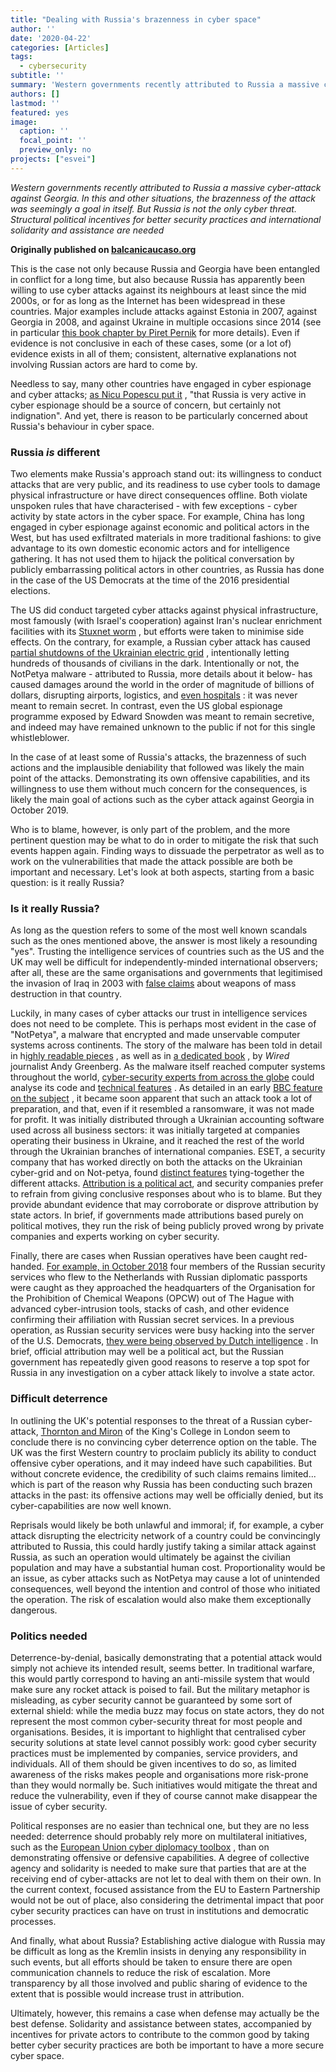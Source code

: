 ```yaml
---
title: "Dealing with Russia's brazenness in cyber space"
author: ''
date: '2020-04-22'
categories: [Articles]
tags:
  - cybersecurity
subtitle: ''
summary: 'Western governments recently attributed to Russia a massive cyber-attack against Georgia. In this and other situations, the brazenness of the attack was seemingly a goal in itself. But Russia is not the only cyber threat. Structural political incentives for better security practices and international solidarity and assistance are needed'
authors: []
lastmod: ''
featured: yes
image:
  caption: ''
  focal_point: ''
  preview_only: no
projects: ["esvei"]
---
```


*Western governments recently attributed to Russia a massive cyber-attack against Georgia. In this and other situations, the brazenness of the attack was seemingly a goal in itself. But Russia is not the only cyber threat. Structural political incentives for better security practices and international solidarity and assistance are needed*

**Originally published on [balcanicaucaso.org](https://www.balcanicaucaso.org/eng/Areas/Russia/Dealing-with-Russia-s-brazenness-in-cyber-space-201208)**

This is the case not only because Russia and Georgia have been entangled in conflict for a long time, but also because Russia has apparently been willing to use cyber attacks against its neighbours at least since the mid 2000s, or for as long as the Internet has been widespread in these countries. Major examples include attacks against Estonia in 2007, against Georgia in 2008, and against Ukraine in multiple occasions since 2014 (see in particular [this book chapter by Piret Pernik](https://www.iss.europa.eu/sites/default/files/EUISSFiles/CP_148.pdf "Link a this book chapter by Piret Pernik") for more details). Even if evidence is not conclusive in each of these cases, some (or a lot of) evidence exists in all of them; consistent, alternative explanations not involving Russian actors are hard to come by.

Needless to say, many other countries have engaged in cyber espionage and cyber attacks; [as Nicu Popescu put it](https://www.ecfr.eu/amp-article/commentary_russian_cyber_sins_and_storms "Link a as Nicu Popescu put it") , "that Russia is very active in cyber espionage should be a source of concern, but certainly not indignation". And yet, there is reason to be particularly concerned about Russia's behaviour in cyber space.

### Russia *is* different

Two elements make Russia's approach stand out: its willingness to conduct attacks that are very public, and its readiness to use cyber tools to damage physical infrastructure or have direct consequences offline. Both violate unspoken rules that have characterised - with few exceptions - cyber activity by state actors in the cyber space. For example, China has long engaged in cyber espionage against economic and political actors in the West, but has used exfiltrated materials in more traditional fashions: to give advantage to its own domestic economic actors and for intelligence gathering. It has not used them to hijack the political conversation by publicly embarrassing political actors in other countries, as Russia has done in the case of the US Democrats at the time of the 2016 presidential elections.

The US did conduct targeted cyber attacks against physical infrastructure, most famously (with Israel's cooperation) against Iran's nuclear enrichment facilities with its [Stuxnet worm](https://en.wikipedia.org/wiki/Stuxnet "Link a Stuxnet worm") , but efforts were taken to minimise side effects. On the contrary, for example, a Russian cyber attack has caused [partial shutdowns of the Ukrainian electric grid](https://en.wikipedia.org/wiki/December_2015_Ukraine_power_grid_cyberattack "Link a partial shutdowns of the Ukrainian electric grid") , intentionally letting hundreds of thousands of civilians in the dark. Intentionally or not, the NotPetya malware - attributed to Russia, more details about it below- has caused damages around the world in the order of magnitude of billions of dollars, disrupting airports, logistics, and [even hospitals](https://slate.com/technology/2019/11/sandworm-andy-greenberg-excerpt-notpetya-hospitals.html "Link a even hospitals") : it was never meant to remain secret. In contrast, even the US global espionage programme exposed by Edward Snowden was meant to remain secretive, and indeed may have remained unknown to the public if not for this single whistleblower.

In the case of at least some of Russia's attacks, the brazenness of such actions and the implausible deniability that followed was likely the main point of the attacks. Demonstrating its own offensive capabilities, and its willingness to use them without much concern for the consequences, is likely the main goal of actions such as the cyber attack against Georgia in October 2019.

Who is to blame, however, is only part of the problem, and the more pertinent question may be what to do in order to mitigate the risk that such events happen again. Finding ways to dissuade the perpetrator as well as to work on the vulnerabilities that made the attack possible are both be important and necessary. Let's look at both aspects, starting from a basic question: is it really Russia?

### Is it really Russia?

As long as the question refers to some of the most well known scandals such as the ones mentioned above, the answer is most likely a resounding "yes". Trusting the intelligence services of countries such as the US and the UK may well be difficult for independently-minded international observers; after all, these are the same organisations and governments that legitimised the invasion of Iraq in 2003 with [false claims](https://www.theguardian.com/world/2004/oct/07/usa.iraq1 "Link a false claims") about weapons of mass destruction in that country.

Luckily, in many cases of cyber attacks our trust in intelligence services does not need to be complete. This is perhaps most evident in the case of "NotPetya", a malware that encrypted and made unservable computer systems across continents. The story of the malware has been told in detail in h[ighly readable pieces](https://www.wired.com/story/notpetya-cyberattack-ukraine-russia-code-crashed-the-world/ "Link a ighly readable pieces") , as well as in [a dedicated book](https://www.penguinrandomhouse.combooks/597684/sandworm-by-andy-greenberg/ "Link a a dedicated book") , by *Wired* journalist Andy Greenberg. As the malware itself reached computer systems throughout the world, [cyber-security experts from across the globe](https://www.theguardian.com/technology/2017/jun/28/notpetya-ransomware-attack-ukraine-russia "Link a cyber-security experts from across the globe") could analyse its code and [technical features](https://www.crowdstrike.com/blog/petrwrap-ransomware-technical-analysis-triple-threat-file-encryption-mft-encryption-credential-theft/ "Link a technical features") . As detailed in an early [BBC feature on the subject](https://www.bbc.com/future/article/20170704-the-day-a-mysterious-cyber-attack-crippled-ukraine "Link a BBC feature on the subject") , it became soon apparent that such an attack took a lot of preparation, and that, even if it resembled a ransomware, it was not made for profit. It was initially distributed through a Ukrainian accounting software used across all business sectors: it was initially targeted at companies operating their business in Ukraine, and it reached the rest of the world through the Ukrainian branches of international companies. ESET, a security company that has worked directly on both the attacks on the Ukrainian cyber-grid and on Not-petya, found [distinct features](https://www.welivesecurity.com/2018/10/11/new-telebots-backdoor-linking-industroyer-notpetya/ "Link a distinct features") tying-together the different attacks. [Attribution is a political act](https://www.balcanicaucaso.org/eng/Projects2/ESVEI/News-Esvei/Che-Stato-e-stato-L-attribuzione-dei-cyber-attacchi-200798 "Link a Attribution is a political act"), and security companies prefer to refrain from giving conclusive responses about who is to blame. But they provide abundant evidence that may corroborate or disprove attribution by state actors. In brief, if governments made attributions based purely on political motives, they run the risk of being publicly proved wrong by private companies and experts working on cyber security.

Finally, there are cases when Russian operatives have been caught red-handed. [For example, in October 2018](https://www.theguardian.com/world/2018/oct/04/how-russian-spies-bungled-cyber-attack-on-weapons-watchdog "Link a For example, in October 2018") four members of the Russian security services who flew to the Netherlands with Russian diplomatic passports were caught as they approached the headquarters of the Organisation for the Prohibition of Chemical Weapons (OPCW) out of The Hague with advanced cyber-intrusion tools, stacks of cash, and other evidence confirming their affiliation with Russian secret services. In a previous operation, as Russian security services were busy hacking into the server of the U.S. Democrats, [they were being observed by Dutch intelligence](https://www.volkskrant.nl/wetenschap/dutch-agencies-provide-crucial-intel-about-russia-s-interference-in-us-elections~b4f8111b/?referer=https%3A%2F%2Fwww.qwant.com%2F "Link a they were being observed by Dutch intelligence") . In brief, official attribution may well be a political act, but the Russian government has repeatedly given good reasons to reserve a top spot for Russia in any investigation on a cyber attack likely to involve a state actor.

### Difficult deterrence

In outlining the UK's potential responses to the threat of a Russian cyber-attack, [Thornton and Miron](https://www.tandfonline.com/doi/full/10.1080/23738871.2019.1640757 "Link a Thornton and Miron") of the King's College in London seem to conclude there is no convincing cyber deterrence option on the table. The UK was the first Western country to proclaim publicly its ability to conduct offensive cyber operations, and it may indeed have such capabilities. But without concrete evidence, the credibility of such claims remains limited... which is part of the reason why Russia has been conducting such brazen attacks in the past: its offensive actions may well be officially denied, but its cyber-capabilities are now well known.

Reprisals would likely be both unlawful and immoral; if, for example, a cyber attack disrupting the electricity network of a country could be convincingly attributed to Russia, this could hardly justify taking a similar attack against Russia, as such an operation would ultimately be against the civilian population and may have a substantial human cost. Proportionality would be an issue, as cyber attacks such as NotPetya may cause a lot of unintended consequences, well beyond the intention and control of those who initiated the operation. The risk of escalation would also make them exceptionally dangerous.

### Politics needed

Deterrence-by-denial, basically demonstrating that a potential attack would simply not achieve its intended result, seems better. In traditional warfare, this would partly correspond to having an anti-missile system that would make sure any rocket attack is poised to fail. But the military metaphor is misleading, as cyber security cannot be guaranteed by some sort of external shield: while the media buzz may focus on state actors, they do not represent the most common cyber-security threat for most people and organisations. Besides, it is important to highlight that centralised cyber security solutions at state level cannot possibly work: good cyber security practices must be implemented by companies, service providers, and individuals. All of them should be given incentives to do so, as limited awareness of the risks makes people and organisations more risk-prone than they would normally be. Such initiatives would mitigate the threat and reduce the vulnerability, even if they of course cannot make disappear the issue of cyber security.

Political responses are no easier than technical one, but they are no less needed: deterrence should probably rely more on multilateral initiatives, such as the [European Union cyber diplomacy toolbox](https://epc.eu/en/publications/Responding-to-cyberattacks-EU-Cyber-Diplomacy-Toolbox~218414 "Link a European Union cyber diplomacy toolbox") , than on demonstrating offensive or defensive capabilities. A degree of collective agency and solidarity is needed to make sure that parties that are at the receiving end of cyber-attacks are not let to deal with them on their own. In the current context, focused assistance from the EU to Eastern Partnership would not be out of place, also considering the detrimental impact that poor cyber security practices can have on trust in institutions and democratic processes.

And finally, what about Russia? Establishing active dialogue with Russia may be difficult as long as the Kremlin insists in denying any responsibility in such events, but all efforts should be taken to ensure there are open communication channels to reduce the risk of escalation. More transparency by all those involved and public sharing of evidence to the extent that is possible would increase trust in attribution.

Ultimately, however, this remains a case when defense may actually be the best defense. Solidarity and assistance between states, accompanied by incentives for private actors to contribute to the common good by taking better cyber security practices are both be important to have a more secure cyber space.